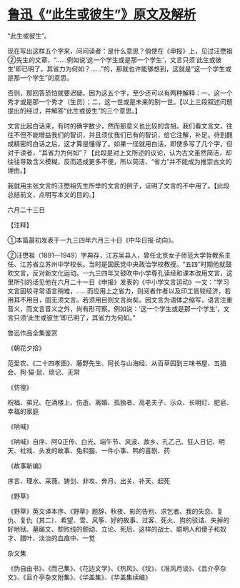 # [鲁迅《“此生或彼生”》原文及解析](https://www.vrrw.net/wx/8345.html)

“此生或彼生”。

现在写出这样五个字来，问问读者：是什么意思？倘使在《申报》上，见过汪懋祖②先生的文章，“……例如说‘这一个学生或是那一个学生’，文言只须‘此生或彼生’即已明了，其省力为何如？……”的，那就也许能够想到，这就是“这一个学生或是那一个学生”的意思。

否则，那回答恐怕就要迟疑。因为这五个字，至少还可以有两种解释：一，这一个秀才或是那一个秀才（生员）；二，这一世或是未来的别一世。【以上三段叙述问题提出的经过，并解答“此生或彼生”的三个意思。】



文言比起白话来，有时的确字数少，然而那意义也比较的含胡。我们看文言文，往往不但不能增益我们的智识，并且须仗我们已有的智识，给它注解，补足。待到翻成精密的白话之后，这才算是懂得了。如果一径就用白话，即使多写了几个字，但对于读者，“其省力为何如”？【此段是对上文所述的议论，认为古文虽然简洁，却往往导致含义模糊，反而造成更多不便，所以简洁、“省力”并不能成为推崇古文的理由。】

我就用主张文言的汪懋祖先生所举的文言的例子，证明了文言的不中用了。【此段总结前文，点明写本文的目的。】

六月二十三日





【注释】

①本篇最初发表于一九三四年六月三十日《中华日报·动向》。

②汪懋祖（1891—1949）字典存，江苏吴县人，曾任北京女子师范大学哲教系主任、江苏省立苏州中学校长。当时是国民党中央政治学校教授。“五四”时期他就鼓吹文言，反对新文化运动。一九三四年又鼓吹中小学尊孔读经和课本改用文言，这里所引的话见他在六月二十一日《申报》发表的《中小学文言运动》一文：“学习文言固较寻常语言稍难，……而应用上之省力，则阅者作者以及印工皆较经济，若用耳不用目，固无须文言。若须用目则文言尚矣。因文言为语体之缩写，语言注重音义，而文言音义之外，尚有形可察。例如说：‘这一个学生或是那一个学生’，文言只须‘此生或彼生’即已明了，其省力为何如。”

鲁迅作品全集鉴赏

《朝花夕拾》

范爱农、《二十四孝图》、藤野先生、阿长与山海经、从百草园到三味书屋、五猖会、狗·猫·鼠、琐记、无常

《仿徨》

祝福、弟兄、在酒楼上、伤逝、离婚、孤独者、高老夫子、示众、长明灯、肥皂、幸福的家庭

《呐喊》

《呐喊》自序、阿Q正传、白光、端午节、风波、故乡、孔乙己、狂人日记、明天、社戏、头发的故事、兔和猫、一件小事、鸭的喜剧、药

《故事新编》

序言、理水、采薇、铸剑、非攻、奔月、出关、补天、起死

《野草》

《野草》英文译本序、《野草》题辞、秋夜、影的告别、求乞者、我的失恋、复仇、复仇〔其二〕、希望、雪、风筝、好的故事、过客、死火、狗的驳诘、失掉的好地狱、墓碣文、颓败线的颤动、立论、死后、这样的战士、聪明人和傻子和奴才、腊叶、淡淡的血痕中、一觉

杂文集

《伪自由书》、《而己集》、《花边文学》、《热风》、《坟》、《准风月谈》、《且介亭杂文》、《且介亭杂文附集》、《华盖集》、《华盖集续编》


